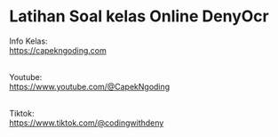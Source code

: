 # Latihan Soal kelas Online DenyOcr

Info Kelas:<br>
https://capekngoding.com<br><br>

Youtube:<br>
https://www.youtube.com/@CapekNgoding<br><br>

Tiktok:<br>
https://www.tiktok.com/@codingwithdeny<br><br>
